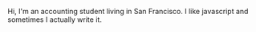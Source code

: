 Hi, I'm an accounting student living in San Francisco. I like javascript and sometimes I actually write it.
